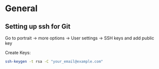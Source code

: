 # General

## Setting up ssh for Git

Go to portrait -> more options -> User settings -> SSH keys
and add public key

Create Keys:

```bash
ssh-keygen -t rsa -C "your_email@example.com"
```

